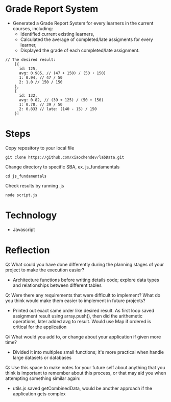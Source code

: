 # Grade Report System
- Generated a Grade Report System for every learners in the current courses, including:
    - Identified current existing learners,
    - Calculated the average of completed/late assigments for every learner,
    - Displayed the grade of each completed/late assignment.

```
// The desired result:
    [{
      id: 125,
      avg: 0.985, // (47 + 150) / (50 + 150)
      1: 0.94, // 47 / 50
      2: 1.0 // 150 / 150
    },
    {
      id: 132,
      avg: 0.82, // (39 + 125) / (50 + 150)
      1: 0.78, // 39 / 50
      2: 0.833 // late: (140 - 15) / 150
    }]
```
# Steps
Copy repository to your local file

```
git clone https://github.com/xiaochendev/labData.git
```

Change directory to specific SBA, ex. js_fundamentals
```
cd js_fundamentals
```

Check results by running .js 
```
node script.js
```

# Technology
- Javascript

# Reflection

Q: What could you have done differently during the planning stages of your project to make the execution easier?
- Architecture functions before writing details code; explore data types and relationships between different tables

Q: Were there any requirements that were difficult to implement? What do you think would make them easier to implement in future projects?
- Printed out exact same order like desired result. As first loop saved assignment result using array.push(), then did the arithemetic operations, later added avg to result. Would use Map if ordered is critical for the application

Q: What would you add to, or change about your application if given more time?
- Divided it into multiples small functions; it's more practical when handle large datasets or databases

Q: Use this space to make notes for your future self about anything that you think is important to remember about this process, or that may aid you when attempting something similar again:
- utils.js saved getCombinedData, would be another approach if the application gets complex